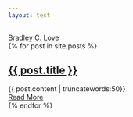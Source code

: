 ```yaml
---
layout: test
---
```

<div id="header">
<a href="/">Bradley C. Love</a> 
</div>

<div class="posts">
  {% for post in site.posts %}
    <article class="post">
      <h1><a href="{{ site.baseurl }}{{ post.url }}">{{ post.title }}</a></h1>
      <div class="entry">
        {{ post.content | truncatewords:50}}
      </div>
      <a href="{{ site.baseurl }}{{ post.url }}" class="read-more">Read More</a>
    </article>
  {% endfor %}
  
 <!-- {% for repository in site.github.public_repositories %}
    * [{{ repository.name }}]({{ repository.html_url }})
  {% endfor %} -->
</div>
